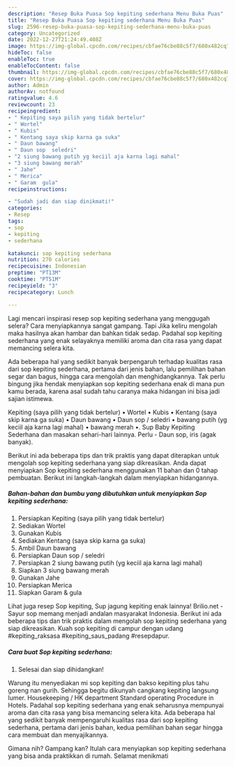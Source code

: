 ```yaml
---
description: "Resep Buka Puasa Sop kepiting sederhana Menu Buka Puas"
title: "Resep Buka Puasa Sop kepiting sederhana Menu Buka Puas"
slug: 2596-resep-buka-puasa-sop-kepiting-sederhana-menu-buka-puas
category: Uncategorized
date: 2022-12-27T21:24:49.408Z
image: https://img-global.cpcdn.com/recipes/cbfae76cbe88c5f7/680x482cq70/sop-kepiting-sederhana-foto-resep-utama.jpg
hideToc: false
enableToc: true
enableTocContent: false
thumbnail: https://img-global.cpcdn.com/recipes/cbfae76cbe88c5f7/680x482cq70/sop-kepiting-sederhana-foto-resep-utama.jpg
cover: https://img-global.cpcdn.com/recipes/cbfae76cbe88c5f7/680x482cq70/sop-kepiting-sederhana-foto-resep-utama.jpg
author: Admin
authorAv: notfound
ratingvalue: 4.6
reviewcount: 23
recipeingredient:
- " Kepiting saya pilih yang tidak bertelur"
- " Wortel"
- " Kubis"
- " Kentang saya skip karna ga suka"
- " Daun bawang"
- " Daun sop  seledri"
- "2 siung bawang putih yg keciil aja karna lagi mahal"
- "3 siung bawang merah"
- " Jahe"
- " Merica"
- " Garam  gula"
recipeinstructions:

- "Sudah jadi dan siap dinikmati!"
categories:
- Resep
tags:
- sop
- kepiting
- sederhana

katakunci: sop kepiting sederhana 
nutrition: 270 calories
recipecuisine: Indonesian
preptime: "PT13M"
cooktime: "PT51M"
recipeyield: "3"
recipecategory: Lunch

---
```



Lagi mencari inspirasi resep sop kepiting sederhana yang menggugah selera? Cara menyiapkannya sangat gampang. Tapi Jika keliru mengolah maka hasilnya akan hambar dan bahkan tidak sedap. Padahal sop kepiting sederhana yang enak selayaknya memiliki aroma dan cita rasa yang dapat memancing selera kita.


Ada beberapa hal yang sedikit banyak berpengaruh terhadap kualitas rasa dari sop kepiting sederhana, pertama dari jenis bahan, lalu pemilihan bahan segar dan bagus, hingga cara mengolah dan menghidangkannya. Tak perlu bingung jika hendak menyiapkan sop kepiting sederhana enak di mana pun kamu berada, karena asal sudah tahu caranya maka hidangan ini bisa jadi sajian istimewa.

Kepiting (saya pilih yang tidak bertelur) • Wortel • Kubis • Kentang (saya skip karna ga suka) • Daun bawang • Daun sop / seledri • bawang putih (yg keciil aja karna lagi mahal) • bawang merah •. Sup Baby Kepiting Sederhana dan masakan sehari-hari lainnya. Perlu - Daun sop, iris (agak banyak).


Berikut ini ada beberapa tips dan trik praktis yang dapat diterapkan untuk mengolah sop kepiting sederhana yang siap dikreasikan. Anda dapat menyiapkan Sop kepiting sederhana menggunakan 11 bahan dan 0 tahap pembuatan. Berikut ini langkah-langkah dalam menyiapkan hidangannya.

<!--inarticleads1-->

##### Bahan-bahan dan bumbu yang dibutuhkan untuk menyiapkan Sop kepiting sederhana:

1. Persiapkan  Kepiting (saya pilih yang tidak bertelur)
1. Sediakan  Wortel
1. Gunakan  Kubis
1. Sediakan  Kentang (saya skip karna ga suka)
1. Ambil  Daun bawang
1. Persiapkan  Daun sop / seledri
1. Persiapkan 2 siung bawang putih (yg keciil aja karna lagi mahal)
1. Siapkan 3 siung bawang merah
1. Gunakan  Jahe
1. Persiapkan  Merica
1. Siapkan  Garam &amp; gula


Lihat juga resep Sop kepiting, Sup jagung kepiting enak lainnya! Brilio.net - Sayur sop memang menjadi andalan masyarakat Indonesia. Berikut ini ada beberapa tips dan trik praktis dalam mengolah sop kepiting sederhana yang siap dikreasikan. Kuah sop kepiting di campur dengan udang #kepiting_raksasa #kepiting_saus_padang #resepdapur. 

<!--inarticleads2-->

##### Cara buat Sop kepiting sederhana:


1. Selesai dan siap dihidangkan!

Warung itu menyediakan mi sop kepiting dan bakso kepiting plus tahu goreng nan gurih. Sehingga begitu dikunyah cangkang kepiting langsung lumer. Housekeeping / HK department Standard operating Procedure in Hotels. Padahal sop kepiting sederhana yang enak seharusnya mempunyai aroma dan cita rasa yang bisa memancing selera kita. Ada beberapa hal yang sedikit banyak mempengaruhi kualitas rasa dari sop kepiting sederhana, pertama dari jenis bahan, kedua pemilihan bahan segar hingga cara membuat dan menyajikannya. 

Gimana nih? Gampang kan? Itulah cara menyiapkan sop kepiting sederhana yang bisa anda praktikkan di rumah. Selamat menikmati
